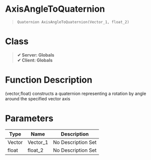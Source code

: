 # AxisAngleToQuaternion
> `Quaternion AxisAngleToQuaternion(Vector_1, float_2)`
# Class
> __✔ Server: Globals__  
> __✔ Client: Globals__  
# Function Description
(vector,float) constructs a quaternion representing a rotation by angle around the specified vector axis
# Parameters
Type|Name|Description
--|--|--
Vector|Vector_1|No Description Set
float|float_2|No Description Set
